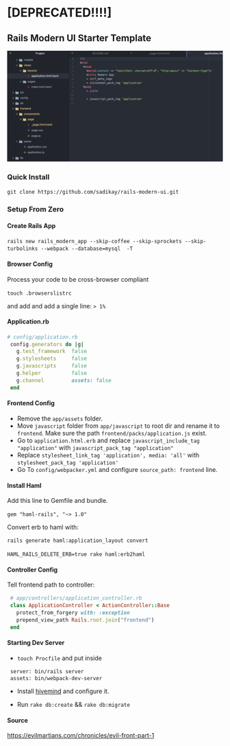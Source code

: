 # [DEPRECATED!!!!]
## Rails Modern UI Starter Template
![Schema](https://raw.githubusercontent.com/sadikay/rails-modern-ui/master/public/modernist.png?token=AIE99TZIkj-hjo186CFGGxpS8-f025J3ks5aXw4uwA%3D%3D)

### Quick Install
```
git clone https://github.com/sadikay/rails-modern-ui.git
```
### Setup From Zero
#### Create Rails App
 `rails new rails_modern_app --skip-coffee --skip-sprockets --skip-turbolinks --webpack --database=mysql  -T`

#### Browser Config
 Process your code to be cross-browser compliant

 `touch .browserslistrc`

 and add and add a single line: `> 1%`

#### Application.rb

 ```ruby
 # config/application.rb
  config.generators do |g|
    g.test_framework  false
    g.stylesheets     false
    g.javascripts     false
    g.helper          false
    g.channel         assets: false
  end
 ```

#### Frontend Config
 * Remove the `app/assets` folder.
 * Move `javascript` folder from `app/javascript` to root dir and rename it to `frontend`. Make sure the path `frontend/packs/application.js` exist.
 * Go to `application.html.erb` and replace `javascript_include_tag "application"` with `javascript_pack_tag "application"`
 * Replace `stylesheet_link_tag 'application', media: 'all'` with `stylesheet_pack_tag 'application'`
 * Go To `config/webpacker.yml` and configure `source_path: frontend` line.

#### Install Haml
 Add this line to Gemfile and bundle.

 ` gem "haml-rails", "~> 1.0" `

 Convert erb to haml with:
 ```
 rails generate haml:application_layout convert

 HAML_RAILS_DELETE_ERB=true rake haml:erb2haml
 ```

#### Controller Config
 Tell frontend path to controller:
 ```ruby
  # app/controllers/application_controller.rb
  class ApplicationController < ActionController::Base
    protect_from_forgery with: :exception
    prepend_view_path Rails.root.join("frontend")
  end
 ```

#### Starting Dev Server
 * `touch Procfile` and put inside
  ```
   server: bin/rails server
   assets: bin/webpack-dev-server
  ```

 * Install  [hivemind](https://github.com/DarthSim/hivemind) and configure it.

 * Run `rake db:create` && `rake db:migrate`

#### Source
 https://evilmartians.com/chronicles/evil-front-part-1
